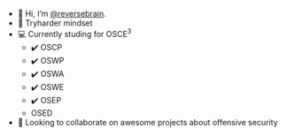 - 👋 Hi, I’m [@reversebrain](https://twitter.com/reversebrain).
- 🧠 Tryharder mindset
- 💻 Currently studing for OSCE<sup>3</sup>
  -  ✔️ OSCP
  -  ✔️ OSWP
  -  ✔️ OSWA
  -  ✔️ OSWE
  -  ✔️ OSEP
  -  OSED
- 👀 Looking to collaborate on awesome projects about offensive security

<!---
reversebrain/reversebrain is a ✨ special ✨ repository because its `README.md` (this file) appears on your GitHub profile.
You can click the Preview link to take a look at your changes.
--->
